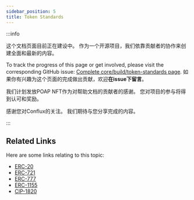 ```yaml
---
sidebar_position: 5
title: Token Standards
---
```


:::info

这个文档页面目前正在建设中。 作为一个开源项目，我们依靠贡献者的协作来创建全面和最新的内容。

To track the progress of this page or get involved, please visit the corresponding GitHub issue: [Complete core/build/token-standards page](https://github.com/Conflux-Chain/conflux-documentation/issues/109). 如果你有兴趣为这个页面的完成做出贡献，欢迎**在issue下留言**。

我们计划发放POAP NFT作为对帮助文档的贡献者的感谢。 您对项目的参与将得到认可和奖励。

感谢您对Conflux的关注。 我们期待与您分享完成的内容。

:::

## Related Links

Here are some links relating to this topic:

- [ERC-20](https://eips.ethereum.org/EIPS/eip-20)
- [ERC-721](https://eips.ethereum.org/EIPS/eip-721)
- [ERC-777](https://eips.ethereum.org/EIPS/eip-777)
- [ERC-1155](https://eips.ethereum.org/EIPS/eip-1155)
- [CIP-1820](https://github.com/Conflux-Chain/CIPs/blob/master/CIPs/cip-1820.md)
